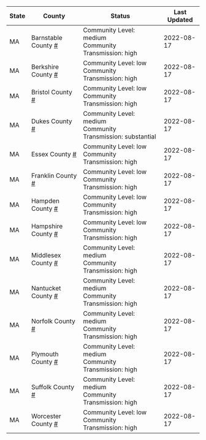 State | County | Status | Last Updated
--- | --- | --- | --- 
MA | Barnstable County <a href="#barnstable_county">#</a> | <a name="barnstable_county"></a>Community Level: medium<br/>Community Transmission: high | 2022-08-17
MA | Berkshire County <a href="#berkshire_county">#</a> | <a name="berkshire_county"></a>Community Level: low<br/>Community Transmission: high | 2022-08-17
MA | Bristol County <a href="#bristol_county">#</a> | <a name="bristol_county"></a>Community Level: low<br/>Community Transmission: high | 2022-08-17
MA | Dukes County <a href="#dukes_county">#</a> | <a name="dukes_county"></a>Community Level: medium<br/>Community Transmission: substantial | 2022-08-17
MA | Essex County <a href="#essex_county">#</a> | <a name="essex_county"></a>Community Level: low<br/>Community Transmission: high | 2022-08-17
MA | Franklin County <a href="#franklin_county">#</a> | <a name="franklin_county"></a>Community Level: low<br/>Community Transmission: high | 2022-08-17
MA | Hampden County <a href="#hampden_county">#</a> | <a name="hampden_county"></a>Community Level: low<br/>Community Transmission: high | 2022-08-17
MA | Hampshire County <a href="#hampshire_county">#</a> | <a name="hampshire_county"></a>Community Level: low<br/>Community Transmission: high | 2022-08-17
MA | Middlesex County <a href="#middlesex_county">#</a> | <a name="middlesex_county"></a>Community Level: medium<br/>Community Transmission: high | 2022-08-17
MA | Nantucket County <a href="#nantucket_county">#</a> | <a name="nantucket_county"></a>Community Level: medium<br/>Community Transmission: high | 2022-08-17
MA | Norfolk County <a href="#norfolk_county">#</a> | <a name="norfolk_county"></a>Community Level: medium<br/>Community Transmission: high | 2022-08-17
MA | Plymouth County <a href="#plymouth_county">#</a> | <a name="plymouth_county"></a>Community Level: medium<br/>Community Transmission: high | 2022-08-17
MA | Suffolk County <a href="#suffolk_county">#</a> | <a name="suffolk_county"></a>Community Level: medium<br/>Community Transmission: high | 2022-08-17
MA | Worcester County <a href="#worcester_county">#</a> | <a name="worcester_county"></a>Community Level: low<br/>Community Transmission: high | 2022-08-17
